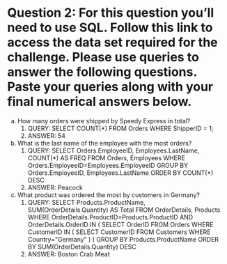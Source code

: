 # Question 2: For this question you’ll need to use SQL. Follow this link to access the data set required for the challenge. Please use queries to answer the following questions. Paste your queries along with your final numerical answers below. 


<ol type="a">
    <li> How many orders were shipped by Speedy Express in total? 
        <ol type="1">
            <li> QUERY: 
                SELECT COUNT(*) 
                FROM Orders
                WHERE ShipperID = 1;
            </li>
            <li> ANSWER:
                    54 
            </li>
        </ol>
    </li>
    <li> What is the last name of the employee with the most orders? 
        <ol type="1">
            <li> QUERY:
                    SELECT Orders.EmployeeID, Employees.LastName, COUNT(*) AS FREQ
                    FROM Orders, Employees
                    WHERE Orders.EmployeeID=Employees.EmployeeID
                    GROUP BY Orders.EmployeeID, Employees.LastName
                    ORDER BY COUNT(*) DESC
            </li>
            <li> ANSWER:
                    Peacock
            </li>
        </ol>
    </li>
    <li> What product was ordered the most by customers in Germany?
        <ol type="1">
            <li> QUERY:
                    SELECT Products.ProductName, SUM(OrderDetails.Quantity) AS Total
                    FROM OrderDetails, Products
                    WHERE OrderDetails.ProductID=Products.ProductID AND OrderDetails.OrderID IN (
                        SELECT OrderID FROM Orders
                        WHERE CustomerID IN (
                            SELECT CustomerID FROM Customers
                            WHERE Country="Germany"
                        )
                    )
                    GROUP BY Products.ProductName
                    ORDER BY SUM(OrderDetails.Quantity) DESC
            </li>
            <li> ANSWER:
                    Boston Crab Meat
            </li>
        </ol>
    </li>            
</ol>
